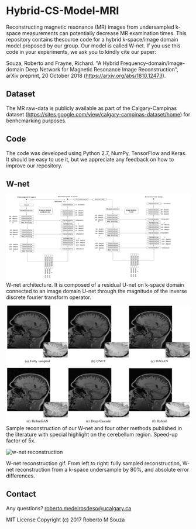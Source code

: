 # Hybrid-CS-Model-MRI


Reconstructing magnetic resonance (MR) images from undersampled k-space measurements can potentially decrease MR examination times. This repository contains thesource code for a hybrid k-space/image domain model proposed by our group. Our model is called W-net. If you use this code in your experiments, we ask you to kindly cite our paper:

Souza, Roberto and Frayne, Richard. "A Hybrid Frequency-domain/Image-domain Deep Network for Magnetic Resonance Image Reconstruction", arXiv preprint, 20 October 2018 (https://arxiv.org/abs/1810.12473). 

## Dataset

The MR raw-data is publicly available as part of the Calgary-Campinas dataset (https://sites.google.com/view/calgary-campinas-dataset/home) for benhcmarking purposes.


## Code
The code was developed using Python 2.7, NumPy, TensorFlow and Keras. It should be easy to use it, but we appreciate any feedback on how to improve our repository.


## W-net
![w-net architecture](./Figs/w-net.png?raw=True)
W-net architecture. It is composed of a residual U-net on k-space domain connected to an image domain U-net through the magnitude of the inverse discrete fourier transform operator.

![Sample Reconstruction](./Figs/sample_rec.png?raw=True)
Sample reconstruction of our W-net and four other methods published in the literature with special highlight on the cerebellum region. Speed-up factor of 5x.

![w-net reconstruction](./Figs/hybrid_5x.gif?raw=True)

W-net reconstruction gif. From left to right: fully sampled reconstruction, W-net reconstruction from a k-space undersample by 80%, and absolute error differences.

## Contact
Any questions? roberto.medeirosdeso@ucalgary.ca

MIT License
Copyright (c) 2017 Roberto M Souza
